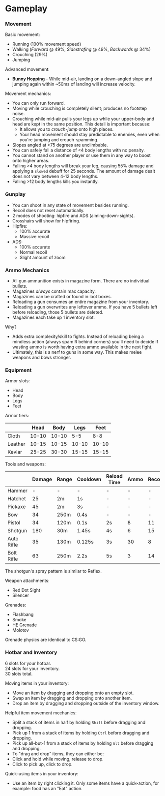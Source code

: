 # Gameplay #

### Movement ###
Basic movement:
 - Running (100% movement speed)
 - Walking (*Forward* @ 49%, *Sidestrafing* @ 49%, *Backwards* @ 34%)
 - Crouching (29%)
 - Jumping

Advanced movement:
- **Bunny Hopping** - While mid-air, landing on a down-angled slope and jumping again within ~50ms of landing will increase velocity.

Movement mechanics:
- You can only run forward.
- Moving while crouching is completely silent; produces no footstep noise. 
- Crouching while mid-air pulls your legs up while your upper-body and head are kept in the same position. This detail is important because:
    - It allows you to *crouch-jump* onto high places.
    - Your head movement should stay predictable to enemies, even when you're jumping and crouch-spamming.
- Slopes angled at >75 degrees are unclimbable.
- You can safely fall a distance of <4 body lengths with no penalty.
- You cannot stand on another player or use them in any way to boost onto higher areas.
- Falling >4 body lengths will break your leg, causing 55% damage and applying a `slowed` debuff for 25 seconds. The amount of damage dealt does not vary between 4-12 body lengths.
- Falling >12 body lengths kills you instantly.


### Gunplay ###
- You can shoot in any state of movement besides running.
- Recoil does not reset automatically.
- 2 modes of shooting: hipfire and ADS (aiming-down-sights).
- Crosshairs will show for hipfiring.
- Hipfire:
    - 100% accurate
    - Massive recoil
- ADS:
    - 100% accurate
    - Normal recoil
    - Slight amount of zoom


### Ammo Mechanics ###
- All gun ammunition exists in magazine form. There are no individual bullets.
- Magazines *always* contain max capacity.
- Magazines can be crafted or found in loot boxes.
- Reloading a gun consumes an entire magazine from your inventory.
- Reloading a gun overwrites any leftover ammo. If you have 5 bullets left before reloading, those 5 bullets are deleted.
- Magazines each take up 1 inventory slot.

Why?
- Adds extra complexity/skill to fights. Instead of reloading being a mindless action (always spam R behind corners) you'll need to decide if wasting ammo is worth having extra ammo available in the next fight.
- Ultimately, this is a nerf to guns in some way. This makes melee weapons and bows stronger.


### Equipment ###
Armor slots:
 - Head
 - Body
 - Legs
 - Feet

Armor tiers:

|          | Head  | Body  | Legs  | Feet  |
| -------- | ----- | ----- | ----- | ----- |
| Cloth    | 10-10 | 10-10 | 5-5   | 8-8   |
| Leather  | 10-15 | 10-15 | 10-10 | 10-10 |
| Kevlar   | 25-25 | 30-30 | 15-15 | 15-15 |

Tools and weapons:

|            | Damage | Range | Cooldown | Reload Time | Ammo | Recoil | Mode      | Projectile Speed |
| ---------- | ------ | ----- | -------- | ----------- | ---- | ------ | --------- | ---------------- |
| Hammer     | -      | -     | -        | -           | -    | -      | -         | -                |
| Hatchet    | 25     | 2m    | 1s       | -           | -    | -      | -         | -                |
| Pickaxe    | 45     | 2m    | 3s       | -           | -    | -      | -         | -                |
| Bow        | 34     | 250m  | 0.4s     | -           | -    | -      | -         | 60m/s            |
| Pistol     | 34     | 120m  | 0.1s     | 2s          | 8    | 11     | Single    | Hitscan          |
| Shotgun    | 180    | 30m   | 1.45s    | 4s          | 6    | 15     | Single    | Hitscan          |
| Auto Rifle | 35     | 130m  | 0.125s   | 3s          | 30   | 8      | Automatic | Hitscan          |
| Bolt Rifle | 63     | 250m  | 2.2s     | 5s          | 3    | 14     | Single    | Hitscan          |

The shotgun's spray pattern is similar to Reflex.

Weapon attachments:
 - Red Dot Sight
 - Silencer

Grenades:
 - Flashbang
 - Smoke
 - HE Grenade
 - Molotov

Grenade physics are identical to CS:GO.

### Hotbar and Inventory ###
6 slots for your hotbar.  
24 slots for your inventory.  
30 slots total.

Moving items in your inventory:
 - Move an item by dragging and dropping onto an empty slot.
 - Swap an item by dragging and dropping onto another item.
 - Drop an item by dragging and dropping outside of the inventory window.

Helpful item movement mechanics:
 - Split a stack of items in half by holding `Shift` before dragging and dropping.
 - Pick up 1 from a stack of items by holding `Ctrl` before dragging and dropping.
 - Pick up all-but-1 from a stack of items by holding `Alt` before dragging and dropping.
 - To "drag and drop" items, they can either be:
  - Click and hold while moving, release to drop.
  - Click to pick up, click to drop.

Quick-using items in your inventory: 
 - Use an item by right clicking it. Only some items have a quick-action, for example: food has an "Eat" action.